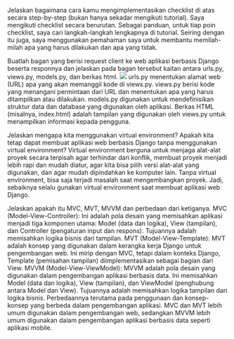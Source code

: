 Jelaskan bagaimana cara kamu mengimplementasikan checklist di atas secara step-by-step (bukan hanya sekadar mengikuti tutorial).
Saya mengikuti checklist secara berurutan. Sebagai panduan, untuk tiap poin checklist, saya cari langkah-langkah lengkapnya di tutorial. Seiring dengan itu juga, saya menggunakan 
pemahaman saya untuk membantu memilah-milah apa yang harus dilakukan dan apa yang tidak.

Buatlah bagan yang berisi request client ke web aplikasi berbasis Django beserta responnya dan jelaskan pada bagan tersebut kaitan antara urls.py, views.py, models.py, dan berkas html.
![](https://cdn.discordapp.com/attachments/1030834426126544907/1151216285246562314/S__10641478.jpg)
urls.py menentukan alamat web (URL) apa yang akan memanggil kode di views.py. views.py berisi kode yang menangani permintaan dari URL dan menentukan apa yang harus ditampilkan atau dilakukan. models.py digunakan untuk mendefinisikan struktur data dan database yang digunakan oleh aplikasi. Berkas HTML (misalnya, index.html) adalah tampilan yang digunakan oleh views.py untuk menampilkan informasi kepada pengguna.

Jelaskan mengapa kita menggunakan virtual environment? Apakah kita tetap dapat membuat aplikasi web berbasis Django tanpa menggunakan virtual environment?
Virtual environment berguna untuk menjaga alat-alat proyek secara terpisah agar terhindar dari konflik, membuat proyek menjadi lebih rapi dan mudah diatur, agar kita bisa pilih versi 
alat-alat yang digunakan, dan agar mudah dipindahkan ke komputer lain. Tanpa virtual environment, bisa saja terjadi masalah saat mengembangkan proyek. Jadi, sebaiknya selalu gunakan 
virtual environment saat membuat aplikasi web Django.

Jelaskan apakah itu MVC, MVT, MVVM dan perbedaan dari ketiganya.
MVC (Model-View-Controller): Ini adalah pola desain yang memisahkan aplikasi menjadi tiga komponen utama: Model (data dan logika), View (tampilan), dan Controller (pengaturan input dan respons). Tujuannya adalah memisahkan logika bisnis dari tampilan.
MVT (Model-View-Template): MVT adalah konsep yang digunakan dalam kerangka kerja Django untuk pengembangan web. Ini mirip dengan MVC, tetapi dalam konteks Django, Template (pemisahan 
tampilan) diimplementasikan sebagai bagian dari View.
MVVM (Model-View-ViewModel): MVVM adalah pola desain yang digunakan dalam pengembangan aplikasi berbasis data. Ini memisahkan Model (data dan logika), View (tampilan), dan ViewModel 
(penghubung antara Model dan View). Tujuannya adalah memisahkan logika tampilan dari logika bisnis.
Perbedaannya terutama pada penggunaan dan konsep-konsep yang berbeda dalam pengembangan aplikasi. MVC dan MVT lebih umum digunakan dalam pengembangan web, sedangkan MVVM lebih umum digunakan dalam pengembangan aplikasi berbasis data seperti aplikasi mobile.
